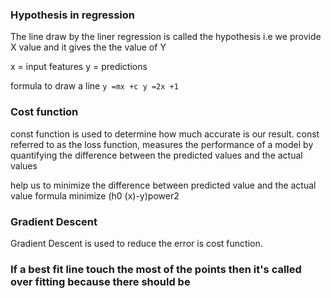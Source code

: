 ### Hypothesis in regression
The line draw by the liner regression is called the hypothesis 
i.e we provide X value and it gives the the value of Y

 x = input features
 y = predictions

formula to draw a line
 ``y =mx +c
 y =2x +1``

 ### Cost function
 const function is used to determine how much accurate is our result.
 const referred to as the loss function, measures the performance of a model by quantifying the difference between the predicted values and the actual values

 help us to minimize the difference between predicted value and the actual value 
 formula
 minimize (h0 (x)-y)power2

 ### Gradient Descent
Gradient Descent is used to reduce the error is cost function. 


### If a best fit line touch the most of the points then it's called over fitting because there should be  